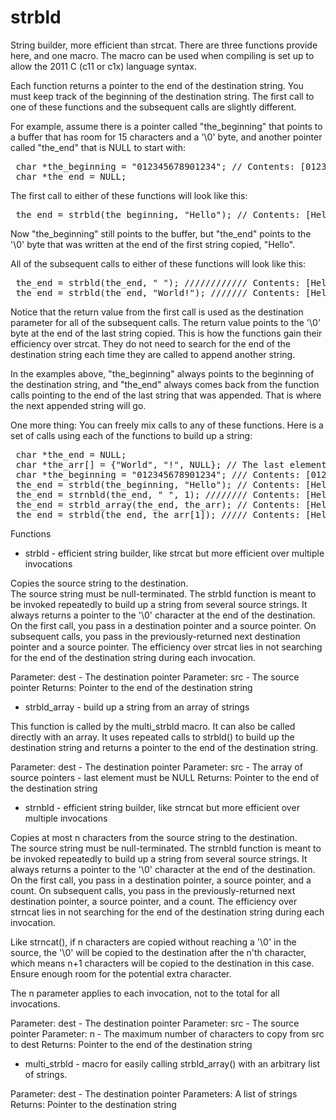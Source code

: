 strbld
======

String builder, more efficient than strcat.  There are three functions provide here, and one macro.
The macro can be used when compiling is set up to allow the 2011 C (c11 or c1x) language syntax.

Each function returns a pointer to the end of the destination string.  You must
keep track of the beginning of the destination string.  The first call to one
of these functions and the subsequent calls are slightly different.

For example, assume there is a pointer called "the_beginning" that points to a
buffer that has room for 15 characters and a '\0' byte, and another pointer
called "the_end" that is NULL to start with:

<pre>
 char *the_beginning = "012345678901234"; // Contents: [012345678901234\0]
 char *the_end = NULL;
</pre>

The first call to either of these functions will look like this:

<pre>
 the_end = strbld(the_beginning, "Hello"); // Contents: [Hello\0678901234\0]
</pre>

Now "the_beginning" still points to the buffer, but "the_end" points to the
'\0' byte that was written at the end of the first string copied, "Hello".

All of the subsequent calls to either of these functions will look like this:

<pre>
 the_end = strbld(the_end, " "); //////////// Contents: [Hello \078901234\0]
 the_end = strbld(the_end, "World!"); /////// Contents: [Hello World!\034\0]
</pre>

Notice that the return value from the first call is used as the destination
parameter for all of the subsequent calls.  The return value points to the '\0'
byte at the end of the last string copied.  This is how the functions gain
their efficiency over strcat.  They do not need to search for the end of the
destination string each time they are called to append another string.

In the examples above, "the_beginning" always points to the beginning of the
destination string, and "the_end" always comes back from the function calls
pointing to the end of the last string that was appended.  That is where the
next appended string will go.

One more thing: You can freely mix calls to any of these functions.
Here is a set of calls using each of the functions to build up a string:

<pre>
 char *the_end = NULL;
 char *the_arr[] = {"World", "!", NULL}; // The last element MUST be NULL
 char *the_beginning = "012345678901234"; /// Contents: [012345678901234\0]
 the_end = strbld(the_beginning, "Hello"); // Contents: [Hello\0678901234\0]
 the_end = strnbld(the_end, " ", 1); //////// Contents: [Hello \078901234\0]
 the_end = strbld_array(the_end, the_arr); // Contents: [Hello World!\034\0]
 the_end = strbld(the_end, the_arr[1]); ///// Contents: [Hello World!!\04\0]
</pre>

Functions


* strbld - efficient string builder, like strcat but more efficient over multiple invocations

Copies the source string to the destination.  
The source string must be null-terminated.
The strbld function is meant to be invoked repeatedly to build up a string from several source strings.
It always returns a pointer to the '\0' character at the end of the destination.
On the first call, you pass in a destination pointer and a source pointer.
On subsequent calls, you pass in the previously-returned next destination pointer and a source pointer.
The efficiency over strcat lies in not searching for the end of the destination string during each invocation.

Parameter: dest - The destination pointer
Parameter: src  - The source pointer
Returns:   Pointer to the end of the destination string


* strbld_array - build up a string from an array of strings

This function is called by the multi_strbld macro.  It can also be
called directly with an array.  It uses repeated calls to strbld()
to build up the destination string and returns a pointer to the end of the
destination string.

Parameter: dest - The destination pointer
Parameter: src  - The array of source pointers - last element must be NULL
Returns:   Pointer to the end of the destination string


* strnbld - efficient string builder, like strncat but more efficient over multiple invocations

Copies at most n characters from the source string to the destination.  
The source string must be null-terminated.
The strnbld function is meant to be invoked repeatedly to build up a string from several source strings.
It always returns a pointer to the '\0' character at the end of the destination.
On the first call, you pass in a destination pointer, a source pointer, and a count.
On subsequent calls, you pass in the previously-returned next destination pointer, a source pointer, and a count.
The efficiency over strncat lies in not searching for the end of the destination string during each invocation.

Like strncat(), if n characters are copied without reaching a '\0' in the source, 
the '\0' will be copied to the destination after the n'th character, which means n+1 characters 
will be copied to the destination in this case.  Ensure enough room for the potential extra character.

The n parameter applies to each invocation, not to the total for all invocations.
 
Parameter: dest - The destination pointer
Parameter: src  - The source pointer
Parameter: n    - The maximum number of characters to copy from src to dest
Returns:   Pointer to the end of the destination string


* multi_strbld - macro for easily calling strbld_array() with an arbitrary list of strings.

Parameter:  dest - The destination pointer
Parameters: A list of strings
Returns:    Pointer to the destination string

